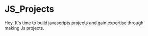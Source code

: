 # JS_Projects
Hey, It's time to build javascripts projects and gain expertise through making Js projects.
